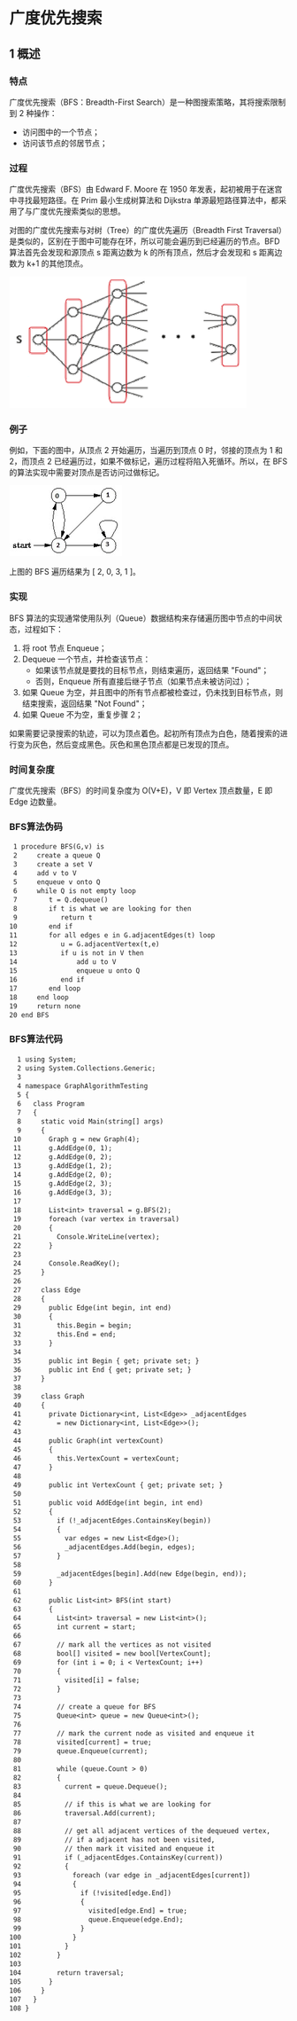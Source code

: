 # 广度优先搜索

## 1 概述

### 特点
广度优先搜索（BFS：Breadth-First Search）是一种图搜索策略，其将搜索限制到 2 种操作：
* 访问图中的一个节点；
* 访问该节点的邻居节点；

### 过程

广度优先搜索（BFS）由 Edward F. Moore 在 1950 年发表，起初被用于在迷宫中寻找最短路径。在 Prim 最小生成树算法和 Dijkstra 单源最短路径算法中，都采用了与广度优先搜索类似的思想。

对图的广度优先搜索与对树（Tree）的广度优先遍历（Breadth First Traversal）是类似的，区别在于图中可能存在环，所以可能会遍历到已经遍历的节点。BFD 算法首先会发现和源顶点 s 距离边数为 k 的所有顶点，然后才会发现和 s 距离边数为 k+1 的其他顶点。

![](image/广度优先搜索-层次.png)

### 例子
例如，下面的图中，从顶点 2 开始遍历，当遍历到顶点 0 时，邻接的顶点为 1 和 2，而顶点 2 已经遍历过，如果不做标记，遍历过程将陷入死循环。所以，在 BFS 的算法实现中需要对顶点是否访问过做标记。

![](image/广度优先搜索-例子.png)

上图的 BFS 遍历结果为 [ 2, 0, 3, 1 ]。

### 实现
BFS 算法的实现通常使用队列（Queue）数据结构来存储遍历图中节点的中间状态，过程如下：
1. 将 root 节点 Enqueue；
2. Dequeue 一个节点，并检查该节点：
    * 如果该节点就是要找的目标节点，则结束遍历，返回结果 "Found"；
    * 否则，Enqueue 所有直接后继子节点（如果节点未被访问过）；
3. 如果 Queue 为空，并且图中的所有节点都被检查过，仍未找到目标节点，则结束搜索，返回结果 "Not Found"；
4. 如果 Queue 不为空，重复步骤 2；


如果需要记录搜索的轨迹，可以为顶点着色。起初所有顶点为白色，随着搜索的进行变为灰色，然后变成黑色。灰色和黑色顶点都是已发现的顶点。
### 时间复杂度
广度优先搜索（BFS）的时间复杂度为 O(V+E)，V 即 Vertex 顶点数量，E 即 Edge 边数量。
### BFS算法伪码
```
 1 procedure BFS(G,v) is
 2     create a queue Q
 3     create a set V
 4     add v to V
 5     enqueue v onto Q
 6     while Q is not empty loop
 7        t = Q.dequeue()
 8        if t is what we are looking for then
 9           return t
10        end if
11        for all edges e in G.adjacentEdges(t) loop
12           u = G.adjacentVertex(t,e)
13           if u is not in V then
14               add u to V
15               enqueue u onto Q
16           end if
17        end loop
18     end loop
19     return none
20 end BFS
```


### BFS算法代码
```
  1 using System;
  2 using System.Collections.Generic;
  3 
  4 namespace GraphAlgorithmTesting
  5 {
  6   class Program
  7   {
  8     static void Main(string[] args)
  9     {
 10       Graph g = new Graph(4);
 11       g.AddEdge(0, 1);
 12       g.AddEdge(0, 2);
 13       g.AddEdge(1, 2);
 14       g.AddEdge(2, 0);
 15       g.AddEdge(2, 3);
 16       g.AddEdge(3, 3);
 17 
 18       List<int> traversal = g.BFS(2);
 19       foreach (var vertex in traversal)
 20       {
 21         Console.WriteLine(vertex);
 22       }
 23 
 24       Console.ReadKey();
 25     }
 26 
 27     class Edge
 28     {
 29       public Edge(int begin, int end)
 30       {
 31         this.Begin = begin;
 32         this.End = end;
 33       }
 34 
 35       public int Begin { get; private set; }
 36       public int End { get; private set; }
 37     }
 38 
 39     class Graph
 40     {
 41       private Dictionary<int, List<Edge>> _adjacentEdges
 42         = new Dictionary<int, List<Edge>>();
 43 
 44       public Graph(int vertexCount)
 45       {
 46         this.VertexCount = vertexCount;
 47       }
 48 
 49       public int VertexCount { get; private set; }
 50 
 51       public void AddEdge(int begin, int end)
 52       {
 53         if (!_adjacentEdges.ContainsKey(begin))
 54         {
 55           var edges = new List<Edge>();
 56           _adjacentEdges.Add(begin, edges);
 57         }
 58 
 59         _adjacentEdges[begin].Add(new Edge(begin, end));
 60       }
 61 
 62       public List<int> BFS(int start)
 63       {
 64         List<int> traversal = new List<int>();
 65         int current = start;
 66 
 67         // mark all the vertices as not visited
 68         bool[] visited = new bool[VertexCount];
 69         for (int i = 0; i < VertexCount; i++)
 70         {
 71           visited[i] = false;
 72         }
 73 
 74         // create a queue for BFS
 75         Queue<int> queue = new Queue<int>();
 76 
 77         // mark the current node as visited and enqueue it
 78         visited[current] = true;
 79         queue.Enqueue(current);
 80 
 81         while (queue.Count > 0)
 82         {
 83           current = queue.Dequeue();
 84 
 85           // if this is what we are looking for
 86           traversal.Add(current);
 87 
 88           // get all adjacent vertices of the dequeued vertex,
 89           // if a adjacent has not been visited, 
 90           // then mark it visited and enqueue it
 91           if (_adjacentEdges.ContainsKey(current))
 92           {
 93             foreach (var edge in _adjacentEdges[current])
 94             {
 95               if (!visited[edge.End])
 96               {
 97                 visited[edge.End] = true;
 98                 queue.Enqueue(edge.End);
 99               }
100             }
101           }
102         }
103 
104         return traversal;
105       }
106     }
107   }
108 }
```
